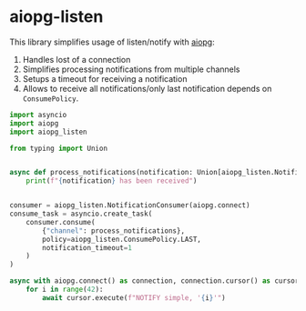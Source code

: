 # aiopg-listen

This library simplifies usage of listen/notify with [aiopg](https://github.com/aio-libs/aiopg):
1. Handles lost of a connection
1. Simplifies processing notifications from multiple channels
1. Setups a timeout for receiving a notification
1. Allows to receive all notifications/only last notification depends on `ConsumePolicy`.

```python
import asyncio
import aiopg
import aiopg_listen

from typing import Union


async def process_notifications(notification: Union[aiopg_listen.Notification, aiopg_listen.Timeout]) -> None:
    print(f"{notification} has been received")


consumer = aiopg_listen.NotificationConsumer(aiopg.connect)
consume_task = asyncio.create_task(
    consumer.consume(
        {"channel": process_notifications},
        policy=aiopg_listen.ConsumePolicy.LAST,
        notification_timeout=1
    )
)

async with aiopg.connect() as connection, connection.cursor() as cursor:
    for i in range(42):
        await cursor.execute(f"NOTIFY simple, '{i}'")
```

